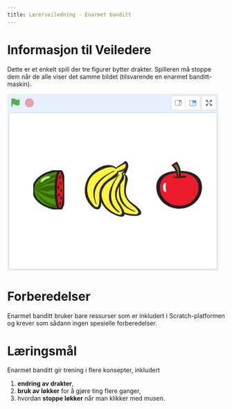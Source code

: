 ```yaml
---
title: Lærerveiledning - Enarmet banditt
---
```


# Informasjon til Veiledere

Dette er et enkelt spill der tre figurer bytter drakter. Spilleren må
stoppe dem når de alle viser det samme bildet (tilsvarende en enarmet
banditt-maskin).

![](enarmet_banditt.png)

# Forberedelser

Enarmet banditt bruker bare ressurser som er inkludert i
Scratch-platformen og krever som sådann ingen spesielle forberedelser.

# Læringsmål

Enarmet banditt gir trening i flere konsepter, inkludert

1. __endring av drakter__,
2. __bruk av løkker__ for å gjøre ting flere ganger,
3. hvordan __stoppe løkker__ når man klikker med musen.
